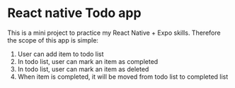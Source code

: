 # React native Todo app

This is a mini project to practice my React Native + Expo skills. Therefore the scope of this app is simple:

1. User can add item to todo list
2. In todo list, user can mark an item as completed
3. In todo list, user can mark an item as deleted
4. When item is completed, it will be moved from todo list to completed list
